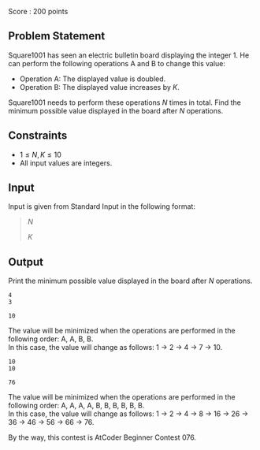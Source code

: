 Score : $200$ points

## Problem Statement

Square1001 has seen an electric bulletin board displaying the integer $1$.
He can perform the following operations A and B to change this value:

- Operation A: The displayed value is doubled.
- Operation B: The displayed value increases by $K$.

Square1001 needs to perform these operations $N$ times in total.
Find the minimum possible value displayed in the board after $N$ operations.

## Constraints

- $1 \leq N, K \leq 10$
- All input values are integers.

## Input

Input is given from Standard Input in the following format:

> $N$
> 
> $K$

## Output

Print the minimum possible value displayed in the board after $N$ operations.

```input1
4
3
```

```output1
10
```

The value will be minimized when the operations are performed in the following order: A, A, B, B.<br>
In this case, the value will change as follows: $1$ → $2$ → $4$ → $7$ → $10$.  

```input2
10
10
```

```output2
76
```

The value will be minimized when the operations are performed in the following order: A, A, A, A, B, B, B, B, B, B.<br>
In this case, the value will change as follows: $1$ → $2$ → $4$ → $8$ → $16$ → $26$ → $36$ → $46$ → $56$ → $66$ → $76$.  

By the way, this contest is AtCoder Beginner Contest 076.